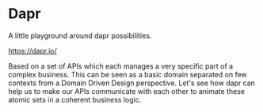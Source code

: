 # Dapr
A little playground around dapr possibilities.

https://dapr.io/

Based on a set of APIs which each manages a very specific part of a complex business. This can be seen as a basic domain separated on few contexts from a Domain Driven Design perspective.
Let's see how dapr can help us to make our APIs communicate with each other to animate these atomic sets in a coherent business logic. 


